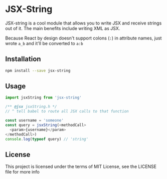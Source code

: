 # JSX-String

JSX-string is a cool module that allows you to write JSX and receive strings out of it. The main benefits include writing XML as JSX.

Because React by design doesn't support colons (`:`) in attribute names, just wrote `a_b` and it'll be converted to `a:b`

## Installation

```sh
npm install --save jsx-string
```

## Usage

```js
import jsxString from 'jsx-string'

/** @jsx jsxString.h */
// ^ tell babel to route all JSX calls to that function

const username = 'someone'
const query = jsxString(<methodCall>
  <param>{username}</param>
</methodCall>)
console.log(typeof query) // 'string'
```

## License

This project is licensed under the terms of MIT License, see the LICENSE file for more info
